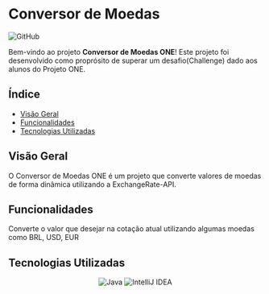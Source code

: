# Conversor de Moedas
![GitHub](https://img.shields.io/badge/github-%23121011.svg?style=for-the-badge&logo=github&logoColor=white)

Bem-vindo ao projeto **Conversor de Moedas ONE**! Este projeto foi desenvolvido como proprósito de superar um desafio(Challenge) dado aos alunos do Projeto ONE.

## Índice

- [Visão Geral](#visão-geral)
- [Funcionalidades](#funcionalidades)
- [Tecnologias Utilizadas](#tecnologias-utilizadas)

## Visão Geral

O Conversor de Moedas ONE é um projeto que converte valores de moedas de forma dinâmica utilizando a ExchangeRate-API.

## Funcionalidades

Converte o valor que desejar na cotação atual utilizando algumas moedas como BRL, USD, EUR

## Tecnologias Utilizadas
<div align="center">

![Java](https://img.shields.io/badge/java-%23ED8B00.svg?style=for-the-badge&logo=openjdk&logoColor=white)
![IntelliJ IDEA](https://img.shields.io/badge/IntelliJIDEA-000000.svg?style=for-the-badge&logo=intellij-idea&logoColor=white)

</div>
